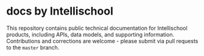 # docs by Intellischool

This repository contains public technical documentation for Intellischool products, including APIs, data models, and supporting information. Contributions and corrections are welcome - please submit via pull requests to the `master` branch.